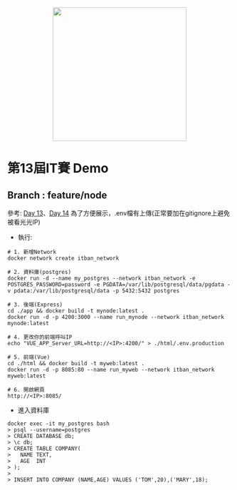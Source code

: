 <center>
  <img src="https://miro.medium.com/max/1400/0*pA3xsXQlkpE4uBC4.jpg" width="300">
</center>

# 第13屆IT賽 Demo

##  Branch : feature/node
參考: [Day 13](https://ithelp.ithome.com.tw/articles/10262190)、[Day 14](https://ithelp.ithome.com.tw/articles/10262191)
為了方便展示，.env檔有上傳(正常要加在gitignore上避免被看光光IP)

* 執行:
```
# 1. 新增Network
docker network create itban_network

# 2. 資料庫(postgres)
docker run -d --name my_postgres --network itban_network -e POSTGRES_PASSWORD=password -e PGDATA=/var/lib/postgresql/data/pgdata -v pdata:/var/lib/postgresql/data -p 5432:5432 postgres

# 3. 後端(Express)
cd ./app && docker build -t mynode:latest .
docker run -d -p 4200:3000 --name run_mynode --network itban_network mynode:latest

# 4. 更改你的前端呼叫IP
echo "VUE_APP_Server_URL=http://<IP>:4200/" > ./html/.env.production

# 5. 前端(Vue)
cd ./html && docker build -t myweb:latest .
docker run -d -p 8085:80 --name run_myweb --network itban_network myweb:latest

# 6. 開啟網頁
http://<IP>:8085/
```

* 進入資料庫
```
docker exec -it my_postgres bash
> psql --username=postgres
> CREATE DATABASE db;
> \c db;
> CREATE TABLE COMPANY(
>   NAME TEXT,
>   AGE  INT
> );
>
> INSERT INTO COMPANY (NAME,AGE) VALUES ('TOM',20),('MARY',18);
```